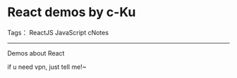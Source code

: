 ﻿# React demos by c-Ku

Tags： ReactJS JavaScript cNotes

---

Demos about React

if u need vpn, just tell me!~